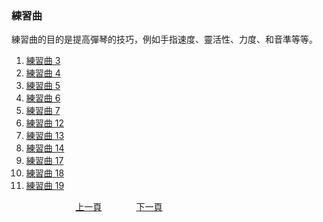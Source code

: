 ﻿---
keywords: 吳老師鋼琴教學 - 練習曲
---
<h3>練習曲</h3>
練習曲的目的是提高彈琴的技巧，例如手指速度、靈活性、力度、和音準等等。

1. [練習曲 3](./Practice03.md)
1. [練習曲 4](./Practice04.md)
1. [練習曲 5](./Practice05.md)
1. [練習曲 6](./Practice06.md)
1. [練習曲 7](./Practice07.md)
1. [練習曲 12](./Practice12.md)
1. [練習曲 13](./Practice13.md)
1. [練習曲 14](./Practice14.md)
1. [練習曲 17](./Practice17.md)
1. [練習曲 18](./Practice18.md)
1. [練習曲 19](./PracticeA06.md)

&nbsp;&nbsp;&nbsp;&nbsp;&nbsp;&nbsp;&nbsp;&nbsp;&nbsp;&nbsp;&nbsp;&nbsp;
&nbsp;&nbsp;&nbsp;&nbsp;&nbsp;&nbsp;&nbsp;&nbsp;&nbsp;&nbsp;&nbsp;&nbsp;
[上一頁](about)
&nbsp;&nbsp;&nbsp;&nbsp;&nbsp;&nbsp;&nbsp;&nbsp;&nbsp;&nbsp;&nbsp;&nbsp;
[下一頁](Practice03)
